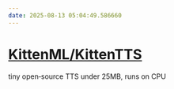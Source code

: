 ```yaml
---
date: 2025-08-13 05:04:49.586660
---
```


# [KittenML/KittenTTS](https://github.com/KittenML/KittenTTS)

tiny open‑source TTS under 25MB, runs on CPU